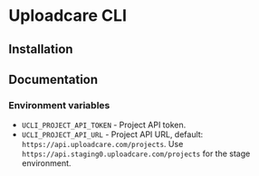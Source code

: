# Uploadcare CLI

## Installation

## Documentation

### Environment variables
- `UCLI_PROJECT_API_TOKEN` - Project API token.
- `UCLI_PROJECT_API_URL` - Project API URL, default: `https://api.uploadcare.com/projects`. Use `https://api.staging0.uploadcare.com/projects` for the stage environment.
